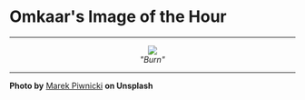 # Omkaar's Image of the Hour

---

<div align="center">

<a href="https://unsplash.com/photos/snowy-mountains-are-illuminated-by-the-sunlight-Z0I2iGp4Fw4">
  <img src="https://images.unsplash.com/photo-1749838065282-32db54bed154?crop=entropy&cs=tinysrgb&fit=max&fm=jpg&ixid=M3w3NjA2Nzh8MHwxfHJhbmRvbXx8fHx8fHx8fDE3NTIxMDkyMDB8&ixlib=rb-4.1.0&q=80&w=1080" style="max-width:100%; height:auto;">
</a>

<br>
<i>"Burn"</i>

</div>

---

**Photo by** [Marek Piwnicki](https://unsplash.com/@marekpiwnicki) **on Unsplash**

